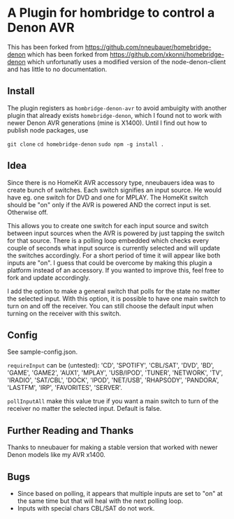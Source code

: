 # A Plugin for hombridge to control a Denon AVR

This has been forked from https://github.com/nneubauer/homebridge-denon which has been forked from https://github.com/xkonni/homebridge-denon which unfortunatly uses a modified version of the node-denon-client and has little to no documentation.

## Install

The plugin registers as `hombridge-denon-avr` to avoid ambuigity with another plugin that already exists `homebridge-denon`,
which I found not to work with newer Denon AVR generations (mine is X1400). Until I find out how to publish node packages, use

`git clone`
`cd homebridge-denon`
`sudo npm -g install .`

## Idea

Since there is no HomeKit AVR accessory type, nneubauers idea was to create bunch of switches. Each switch signifies an input source.
He would have eg. one switch for DVD and one for MPLAY. The HomeKit switch should be "on" only if the AVR is powered AND the
correct input is set. Otherwise off.

This allows you to create one switch for each input source and switch between input sources when the AVR is powered by just tapping
the switch for that source. There is a polling loop embedded which checks every couple of seconds what input source is currently
selected and will update the switches accordingly. For a short period of time it will appear like both inputs are "on". I guess
that could be overcome by making this plugin a platform instead of an accessory. If you wanted to improve this, feel free to fork
and update accordingly.

I add the option to make a general switch that polls for the state no matter the selected input. With this option, it is possible to have one main switch to turn on and off the receiver. You can still choose the default input when turning on the receiver with this switch.

## Config

See sample-config.json.

`requireInput` can be (untested): 'CD', 'SPOTIFY', 'CBL/SAT', 'DVD', 'BD', 'GAME', 'GAME2', 'AUX1', 'MPLAY', 'USB/IPOD', 'TUNER', 'NETWORK', 'TV', 'IRADIO', 'SAT/CBL', 'DOCK', 'IPOD', 'NET/USB', 'RHAPSODY', 'PANDORA', 'LASTFM', 'IRP', 'FAVORITES', 'SERVER'.

`pollInputAll` make this value true if you want a main switch to turn of the receiver no matter the selected input. Default is false.

## Further Reading and Thanks

Thanks to nneubauer for making a stable version that worked with newer Denon models like my AVR x1400.

## Bugs

* Since based on polling, it appears that multiple inputs are set to "on" at the same time but that
  will heal with the next polling loop.
* Inputs with special chars CBL/SAT do not work.
